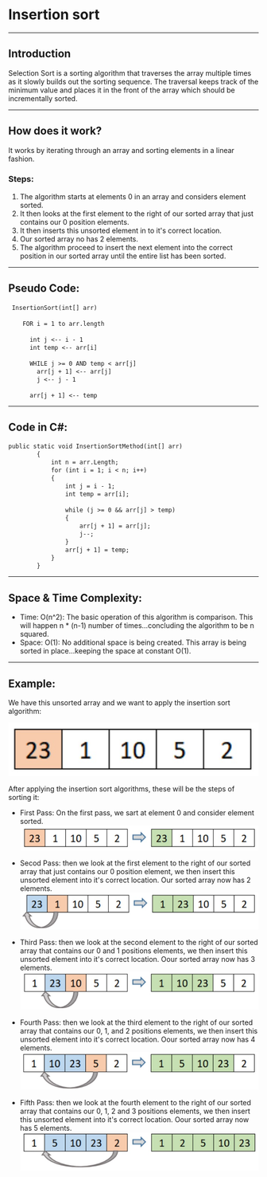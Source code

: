 # Insertion sort
---
## Introduction
Selection Sort is a sorting algorithm that traverses the array multiple times as it slowly builds out the sorting sequence. The traversal keeps track of the minimum value and places it in the front of the array which should be incrementally sorted.

---
## How does it work?
It works by iterating through an array and sorting elements in a linear fashion.

### Steps:
1. The algorithm starts at elements 0 in an array and considers element sorted.
2. It then looks at the first element to the right of our sorted array that just contains our 0 position elements.
3. It then inserts this unsorted element in to it's correct location.
4. Our sorted array no has 2 elements.
5. The algorithm proceed to insert the next element into the correct position in our sorted array until the entire list has been sorted.

---
## Pseudo Code:

```
 InsertionSort(int[] arr)

    FOR i = 1 to arr.length

      int j <-- i - 1
      int temp <-- arr[i]

      WHILE j >= 0 AND temp < arr[j]
        arr[j + 1] <-- arr[j]
        j <-- j - 1

      arr[j + 1] <-- temp
```

---
## Code in C#:

```
public static void InsertionSortMethod(int[] arr)
        {
            int n = arr.Length;
            for (int i = 1; i < n; i++)
            {
                int j = i - 1;
                int temp = arr[i];

                while (j >= 0 && arr[j] > temp)
                {
                    arr[j + 1] = arr[j];
                    j--;
                }
                arr[j + 1] = temp;
            }
        }
```

---
## Space & Time Complexity:
+ Time: O(n^2):
The basic operation of this algorithm is comparison. This will happen n * (n-1) number of times…concluding the algorithm to be n squared.
+ Space: O(1): No additional space is being created. This array is being sorted in place…keeping the space at constant O(1).

---

## Example:
We have this unsorted array and we want to apply the insertion sort algorithm: 

![Array](Images/Array.jpg)

After applying the insertion sort algorithms, these will be the steps of sorting it:

+ First Pass: On the first pass, we sart at element 0 and consider element sorted. 
	![First](Images/First-Pass.jpg)

+ Secod Pass: then we look at the first element to the right of our sorted array that just contains our 0 position element, we then insert this unsorted element into it's correct location. Our sorted array now has 2 elements.
	![Second](Images/Second-Pass.jpg)
	
+ Third Pass: then we look at the second element to the right of our sorted array that contains our 0 and 1 positions elements, we then insert this unsorted element into it's correct location. Oour sorted array now has 3 elements.
	![Third](Images/Third-Pass.jpg)
	
+ Fourth Pass: then we look at the third element to the right of our sorted array that contains our 0, 1, and 2 positions elements, we then insert this unsorted element into it's correct location. Oour sorted array now has 4 elements.
	![Fourth](Images/Fourth-Pass.jpg)
	
+ Fifth Pass: then we look at the fourth element to the right of our sorted array that contains our 0, 1, 2 and 3 positions elements, we then insert this unsorted element into it's correct location. Oour sorted array now has 5 elements.
	![Fifth](Images/Fifth-Pass.jpg)




